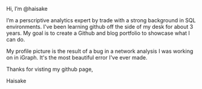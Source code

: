 Hi, I’m @haisake

I’m a perscriptive analytics expert by trade with a strong background in SQL environments.
I've been learning github off the side of my desk for about 3 years.
My goal is to create a Github and blog portfolio to showcase what I can do.

My profile picture is the result of a bug in a network analysis I was working on in iGraph.
It's the most beautiful error I've ever made. 

Thanks for visting my github page,

Haisake
